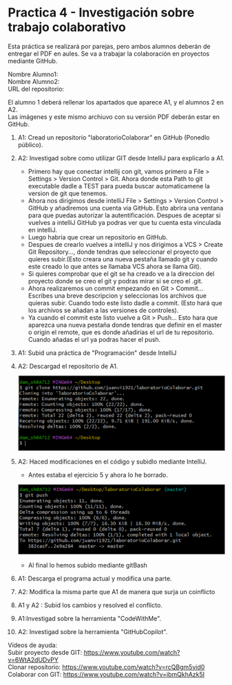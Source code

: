 # Practica 4 - Investigación sobre trabajo colaborativo

Esta práctica se realizará por parejas, pero ambos alumnos deberán de entregar el PDF en aules. Se va a trabajar la colaboración en proyectos mediante GitHub.

Nombre Alumno1:  
Nombre Alumno2:  
URL del repositorio:

El alumno 1 deberá rellenar los apartados que aparece A1, y el alumnos 2 en A2.  
Las imágenes y este mismo archiuvo con su versión PDF deberán estar en GitHub.

1. A1: Cread un repositorio "laboratorioColaborar" en GitHub (Ponedlo público).
2. A2: Investigad sobre como utilizar GIT desde IntelliJ para explicarlo a A1.
    * Primero hay que conectar intellij con git, vamos primero a File > Settings > Version Control > Git. Ahora donde esta Path to git executable dadle a TEST para pueda buscar automaticamene la version de git que tenemos.
    * Ahora nos dirigimos desde intelliJ File > Settings > Version Control > GitHub y añadiremos una cuenta  via GitHub. Esto abrira una ventana para que puedas autorizar la autentificación. Despues de aceptar si vuelves a intelliJ GitHub ya podras ver que tu cuenta esta vinculada en intelliJ.
    * Luego habria que crear un repositorio en GitHub.
    * Despues de crearlo vuelves a intelliJ  y nos dirigimos a VCS > Create Git Repository..., donde tendras que seleccionar el proyecto que quieres subir.(Esto creara una nueva pestaña llamado git y cuando este creado lo que antes se llamaba VCS ahora se llama Git).
    * Si quieres comprobar que el git se ha creado ve a la direccion del proyecto donde se creo el git y podras mirar si se creo el .git.
    * Ahora realizaremos un commit empezando en Git > Commit... Escribes una breve descripcion y seleccionas los archivos que quieras subir. Cuando todo este listo dadle a commit. (Esto hará que los archivos se añadan a las versiones de controles).
    * Ya cuando el commit este listo vuelve a Git > Push... Esto hara que aparezca una nueva pestaña donde tendras que definir en el master o origin el remote, que es donde añadirias el url de tu repositorio. Cuando añadas el url ya podras hacer el push.
3. A1: Subid una práctica de "Programación" desde IntelliJ
4. A2: Descargad el repositorio de A1.
    
    ![](imagenes/gitClone.png)

5. A2: Haced modificaciones en el código y subidlo mediante IntelliJ.
    * Antes estaba el ejercicio 5 y ahora lo he borrado.
    
    ![](imagenes/push.png)
    * Al final lo hemos subido mediante gitBash
6. A1: Descarga el programa actual y modifica una parte.
7. A2: Modifica la misma parte que A1 de manera que surja un coinflicto
8. A1 y A2 : Subid los cambios y resolved el conflicto.
9. A1:Investigad sobre la herramienta "CodeWithMe".  
10. A2: Investigad sobre la herramienta "GitHubCopilot".

Vídeos de ayuda:  
Subir proyecto desde GIT: https://www.youtube.com/watch?v=6WtA2dUDvPY  
Clonar repositorio: https://www.youtube.com/watch?v=rcQBgm5vid0
Colaborar con GIT: https://www.youtube.com/watch?v=ibmQkhAzk5I  


